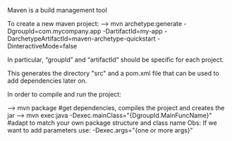 Maven is a build management tool

To create a new maven project:
--> mvn archetype:generate -DgroupId=com.mycompany.app -DartifactId=my-app -DarchetypeArtifactId=maven-archetype-quickstart -DinteractiveMode=false

In particular, “groupId” and “artifactId” should be specific for each project.

This generates the directory "src" and a pom.xml file that can be used to add dependencies later on.

In order to compile and run the project:

--> mvn package #get dependencies, compiles the project and creates the jar
--> mvn exec:java -Dexec.mainClass="{DgroupId.MainFuncName}" #adapt to match your own package structure and class name
Obs: If we want to add parameters use: -Dexec.args="{one or more args}"
